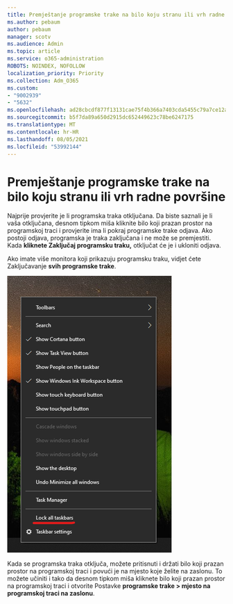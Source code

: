 ```yaml
---
title: Premještanje programske trake na bilo koju stranu ili vrh radne površine
ms.author: pebaum
author: pebaum
manager: scotv
ms.audience: Admin
ms.topic: article
ms.service: o365-administration
ROBOTS: NOINDEX, NOFOLLOW
localization_priority: Priority
ms.collection: Adm_O365
ms.custom:
- "9002939"
- "5632"
ms.openlocfilehash: ad28cbcdf877f13131cae75f4b366a7403cda5455c79a7ce12a0ed0e484ba6d2
ms.sourcegitcommit: b5f7da89a650d2915dc652449623c78be6247175
ms.translationtype: MT
ms.contentlocale: hr-HR
ms.lasthandoff: 08/05/2021
ms.locfileid: "53992144"
---
```

# <a name="move-the-taskbar-to-either-side-or-the-top-of-your-desktop"></a>Premještanje programske trake na bilo koju stranu ili vrh radne površine

Najprije provjerite je li programska traka otključana. Da biste saznali je li vaša otključana, desnom tipkom miša  kliknite bilo koji prazan prostor na programskoj traci i provjerite ima li pokraj programske trake odjava. Ako postoji odjava, programska je traka zaključana i ne može se premjestiti. Kada **kliknete Zaključaj programsku traku,** otključat će je i ukloniti odjava.

Ako imate više monitora koji prikazuju programsku traku, vidjet ćete Zaključavanje **svih programske trake**.

![Zaključavanje svih programske trake](media/lock-all-taskbars.png)

Kada se programska traka otključa, možete pritisnuti i držati bilo koji prazan prostor na programskoj traci i povući je na mjesto koje želite na zaslonu. To možete učiniti i tako da desnom tipkom miša kliknete bilo koji prazan prostor na programskoj traci i otvorite Postavke **[](ms-settings:taskbar?activationSource=GetHelp) programske trake > mjesto na programskoj traci na zaslonu**.
